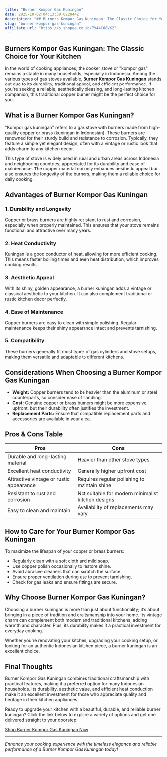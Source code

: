 ```yaml
---
title: "Burner Kompor Gas Kuningan"
date: 2025-10-02T04:13:50.022044Z
description: "## Burners Kompor Gas Kuningan: The Classic Choice for Your Kitchen..."
slug: "burner-kompor-gas-kuningan"
affiliate_url: "https://s.shopee.co.id/7V44C68VX2"
---
```

## Burners Kompor Gas Kuningan: The Classic Choice for Your Kitchen

In the world of cooking appliances, the cooker stove or "kompor gas" remains a staple in many households, especially in Indonesia. Among the various types of gas stoves available, **Burner Kompor Gas Kuningan** stands out due to its durability, traditional appeal, and efficient performance. If you're seeking a reliable, aesthetically pleasing, and long-lasting kitchen companion, this traditional copper burner might be the perfect choice for you.

## What is a Burner Kompor Gas Kuningan?

"Kompor gas kuningan" refers to a gas stove with burners made from high-quality copper or brass (kuningan in Indonesian). These burners are renowned for their sturdy build and resistance to corrosion. Typically, they feature a simple yet elegant design, often with a vintage or rustic look that adds charm to any kitchen decor.

This type of stove is widely used in rural and urban areas across Indonesia and neighboring countries, appreciated for its durability and ease of maintenance. The copper material not only enhances aesthetic appeal but also ensures the longevity of the burners, making them a reliable choice for daily cooking.

## Advantages of Burner Kompor Gas Kuningan

### 1. Durability and Longevity
Copper or brass burners are highly resistant to rust and corrosion, especially when properly maintained. This ensures that your stove remains functional and attractive over many years.

### 2. Heat Conductivity
Kuningan is a good conductor of heat, allowing for more efficient cooking. This means faster boiling times and even heat distribution, which improves cooking results.

### 3. Aesthetic Appeal
With its shiny, golden appearance, a burner kuningan adds a vintage or classical aesthetic to your kitchen. It can also complement traditional or rustic kitchen decor perfectly.

### 4. Ease of Maintenance
Copper burners are easy to clean with simple polishing. Regular maintenance keeps their shiny appearance intact and prevents tarnishing.

### 5. Compatibility
These burners generally fit most types of gas cylinders and stove setups, making them versatile and adaptable to different kitchens.

## Considerations When Choosing a Burner Kompor Gas Kuningan

- **Weight:** Copper burners tend to be heavier than the aluminum or steel counterparts, so consider ease of handling.
- **Cost:** Genuine copper or brass burners might be more expensive upfront, but their durability often justifies the investment.
- **Replacement Parts:** Ensure that compatible replacement parts and accessories are available in your area.

## Pros & Cons Table

| Pros                                              | Cons                                                  |
|---------------------------------------------------|-------------------------------------------------------|
| Durable and long-lasting material               | Heavier than other stove types                        |
| Excellent heat conductivity                       | Generally higher upfront cost                        |
| Attractive vintage or rustic appearance          | Requires regular polishing to maintain shine        |
| Resistant to rust and corrosion                   | Not suitable for modern minimalist kitchen designs  |
| Easy to clean and maintain                        | Availability of replacements may vary               |

## How to Care for Your Burner Kompor Gas Kuningan

To maximize the lifespan of your copper or brass burners:
- Regularly clean with a soft cloth and mild soap.
- Use copper polish occasionally to restore shine.
- Avoid abrasive cleaners that can scratch the surface.
- Ensure proper ventilation during use to prevent tarnishing.
- Check for gas leaks and ensure fittings are secure.

## Why Choose Burner Kompor Gas Kuningan?

Choosing a burner kuningan is more than just about functionality; it’s about bringing in a piece of tradition and craftsmanship into your home. Its vintage charm can complement both modern and traditional kitchens, adding warmth and character. Plus, its durability makes it a practical investment for everyday cooking.

Whether you're renovating your kitchen, upgrading your cooking setup, or looking for an authentic Indonesian kitchen piece, a burner kuningan is an excellent choice.

## Final Thoughts

Burner Kompor Gas Kuningan combines traditional craftsmanship with practical features, making it a preferred option for many Indonesian households. Its durability, aesthetic value, and efficient heat conduction make it an excellent investment for those who appreciate quality and heritage in their kitchen appliances.

Ready to upgrade your kitchen with a beautiful, durable, and reliable burner kuningan? Click the link below to explore a variety of options and get one delivered straight to your doorstep:

[Shop Burner Kompor Gas Kuningan Now](https://s.shopee.co.id/7V44C68VX2)

---

*Enhance your cooking experience with the timeless elegance and reliable performance of a Burner Kompor Gas Kuningan today!*